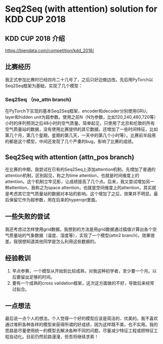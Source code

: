 # Seq2Seq (with attention) solution for KDD CUP 2018

## KDD CUP 2018 介绍

https://biendata.com/competition/kdd_2018/

## 比赛经历
我正式参加比赛时已经四月二十几号了，之后只好边做边改。先后用PyTorch以Seq2Seq框架为基础，实现了几个模型：

### Seq2Seq （no_attn branch)
在PyTorch下实现的基本Seq2Seq框架，encoder和decoder分别使用GRU，layer和hidden unit为超参数。使用之前N（N为参数，比如120,240,480,720等）小时的序列预测之后48小时的空气质量。简单起见，只使用了北京和伦敦的所有空气质量站的数据，没有使用比赛提供的其它数据。还增加了一些时间特征，比如第几个月，第几个星期，星期的第几天，一天中的第几个小时等）。比赛前半段用的都是这个模型，中间还发现了几个严重的bug，影响了比赛的成绩。

## Seq2Seq with attention (attn_pos branch)
在比赛的中期，我尝试在已有的Seq2Seq上添加attention机制。先增加了普通的attention机制，区别起见，称之为time attention，也就是时间维度上的attention。这个机制立竿见影，让成绩提高了几个点。后来，我又尝试增加另一种attention，我称之为space attention，也就是空间维度上的attention，其实就是考虑其它空气质量站的数据对本站的影响。这个增加了之后，效果并不明显。最后保留它作为超参数，用在后来的hyperopt里面。

## 一些失败的尝试
我还考虑过怎样使用grid数据。我想到的方法是用grid数据通过插值计算出各个空气质量站的气象数据（温度、湿度等），实现了一个模型(attn2 branch)，效果很差。我很想知道其他同学是怎么利用这些数据的。

## 经验教训
1. 早点参赛，一个模型从开始到比较成熟，对我这种初学者，至少要一个月。以后要留出足够的时间。
2. 要有一个成熟的cross validation框架，这次这方面做的不好，导致后来经常过拟合。

## 一点想法
最后说一点个人的想法。个人觉得一个好的模型应该是简洁的、优美的。我不喜欢通过堆积各种各样的模型来获得所谓的好成绩，因为这样既不美，也不实用。我的思路是尽量使用统一的模型去解决各种不同的问题，尽量减少特征工程或把特征工程自动化。目前仍然前路漫漫，但吾将继续求索！



